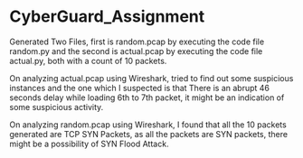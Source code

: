 # CyberGuard_Assignment

Generated Two Files, first is random.pcap by executing the code file random.py and the second is actual.pcap by executing the code file actual.py, both with a count of 10 packets.

On analyzing actual.pcap using Wireshark, tried to find out some suspicious instances and the one which I suspected is that There is an abrupt 46 seconds delay while loading 6th to 7th packet, it might be an indication of some suspicious activity.

On analyzing random.pcap using Wireshark, I found that all the 10 packets generated are TCP SYN Packets, as all the packets are SYN packets, there might be a possibility of SYN Flood Attack.
